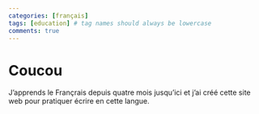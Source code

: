 ```yaml
---
categories: [français]
tags: [education] # tag names should always be lowercase
comments: true
---
```


# Coucou

J’apprends le Françrais depuis quatre mois jusqu’ici et j’ai créé cette site web pour pratiquer écrire en cette langue.